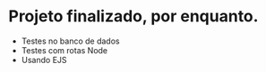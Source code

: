# Projeto finalizado, por enquanto.

* Testes no banco de dados
* Testes com rotas Node
* Usando EJS
